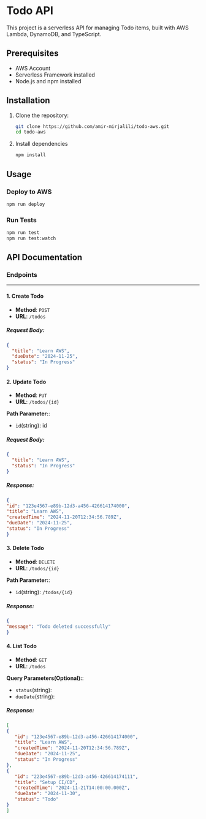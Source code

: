 # Todo API

This project is a serverless API for managing Todo items, built with AWS Lambda, DynamoDB, and TypeScript.

## Prerequisites

- AWS Account
- Serverless Framework installed
- Node.js and npm installed

## Installation

1. Clone the repository:
   ```bash
   git clone https://github.com/amir-mirjalili/todo-aws.git
   cd todo-aws
2. Install dependencies
    ```bash
   npm install

## Usage

### Deploy to AWS
   ```bash
   npm run deploy
   ```
### Run Tests
   ```bash
   npm run test
   npm run test:watch
   ````
## API Documentation

### Endpoints

---

#### 1. **Create Todo**
- **Method**: `POST`
- **URL**: `/todos`

##### Request Body:
   ```json
   {
     "title": "Learn AWS",
     "dueDate": "2024-11-25",
     "status": "In Progress"
   }
   ```
#### 2. **Update Todo**
- **Method**: `PUT`
- **URL**: `/todos/{id}`

 **Path Parameter:**:
- ```id```(string): id


##### Request Body:
   ```json
   {
     "title": "Learn AWS",
     "status": "In Progress"
   }
   ```
##### Response:
   ```json
   {
   "id": "123e4567-e89b-12d3-a456-426614174000",
   "title": "Learn AWS",
   "createdTime": "2024-11-20T12:34:56.789Z",
   "dueDate": "2024-11-25",
   "status": "In Progress"
   }
   ```
#### 3. **Delete Todo**
- **Method**: `DELETE`
- **URL**: `/todos/{id}`

**Path Parameter:**:
- ```id```(string): `/todos/{id}`

##### Response:
   ```json
   {
   "message": "Todo deleted successfully"
   }
   ```
#### 4. **List Todo**
- **Method**: `GET`
- **URL**: `/todos`

**Query Parameters(Optional):**:
- ```status```(string): 
- ```dueDate```(string): 

##### Response:
   ```json
   [
   {
      "id": "123e4567-e89b-12d3-a456-426614174000",
      "title": "Learn AWS",
      "createdTime": "2024-11-20T12:34:56.789Z",
      "dueDate": "2024-11-25",
      "status": "In Progress"
   },
   {
      "id": "223e4567-e89b-12d3-a456-426614174111",
      "title": "Setup CI/CD",
      "createdTime": "2024-11-21T14:00:00.000Z",
      "dueDate": "2024-11-30",
      "status": "Todo"
   }
]

   ```

